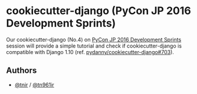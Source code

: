 # cookiecutter-django (PyCon JP 2016 Development Sprints)

Our cookiecutter-django (No.4) on [PyCon JP 2016 Development Sprints](http://pyconjp.connpass.com/event/36909/) session
will provide a simple tutorial and check if cookiecutter-django is compatible with Django 1.10 (ref. [pydanny/cookiecutter-django#703](https://github.com/pydanny/cookiecutter-django/issues/703)).

## Authors

- [@tnir](https://github.com/tnir) / [@tn961ir](https://twitter.com/tn961ir)
